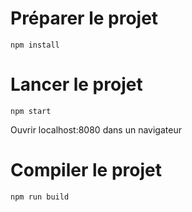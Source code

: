 # Préparer le projet
`npm install`

# Lancer le projet
`npm start`

Ouvrir localhost:8080 dans un navigateur

# Compiler le projet
`npm run build`
